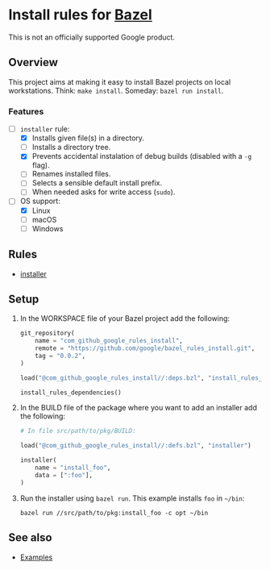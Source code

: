 # Install rules for [Bazel](https://bazel.build)

This is not an officially supported Google product.

## Overview

This project aims at making it easy to install Bazel projects on local workstations.
Think: `make install`. Someday: `bazel run install`.

### Features

- [ ] `installer` rule:
    - [x] Installs given file(s) in a directory.
    - [ ] Installs a directory tree.
    - [x] Prevents accidental instalation of debug builds (disabled with a `-g` flag).
    - [ ] Renames installed files.
    - [ ] Selects a sensible default install prefix.
    - [ ] When needed asks for write access (`sudo`).
- [ ] OS support:
    - [x] Linux
    - [ ] macOS
    - [ ] Windows

## Rules

* [installer](docs/external/com_github_google_rules_install/src/installer.md#installer)

## Setup

1.  In the WORKSPACE file of your Bazel project add the following:

    ```python
    git_repository(
        name = "com_github_google_rules_install",
        remote = "https://github.com/google/bazel_rules_install.git",
        tag = "0.0.2",
    )

    load("@com_github_google_rules_install//:deps.bzl", "install_rules_dependencies")

    install_rules_dependencies()
    ```

1.  In the BUILD file of the package where you want to add an installer add the following:

    ````python
    # In file src/path/to/pkg/BUILD:

    load("@com_github_google_rules_install//:defs.bzl", "installer")

    installer(
        name = "install_foo",
        data = [":foo"],
    )
    ````

1.  Run the installer using `bazel run`. This example installs `foo` in `~/bin`:

    ```shell
    bazel run //src/path/to/pkg:install_foo -c opt ~/bin
    ```

## See also

* [Examples](examples/README.md)
